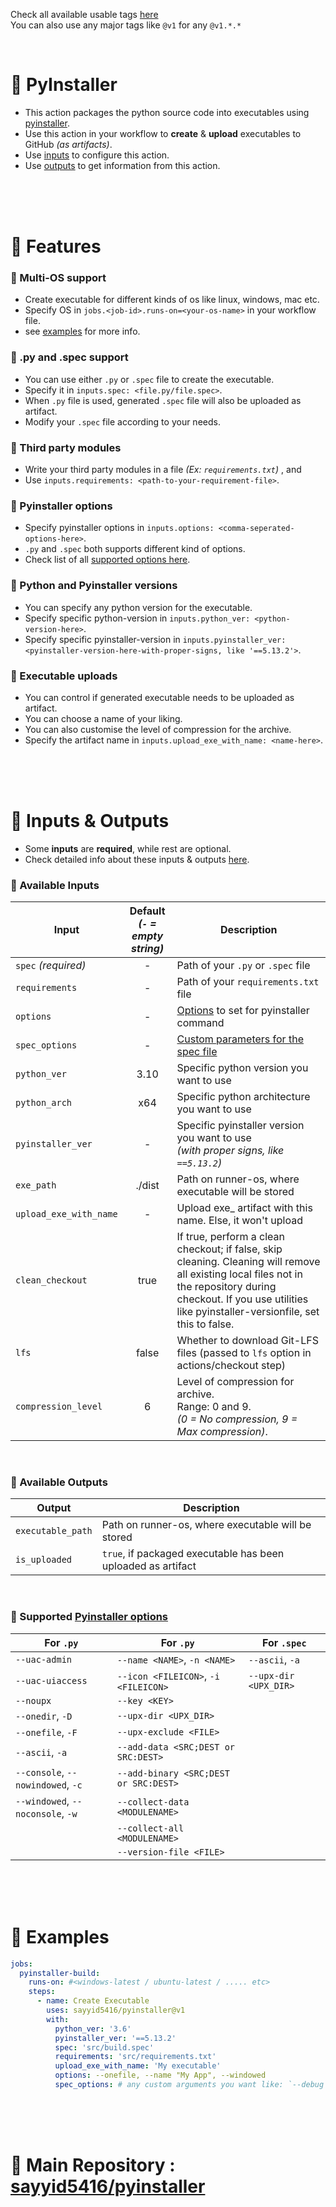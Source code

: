 Check all available usable tags [here](../../tags)
<br>
You can also use any major tags like `@v1` for any `@v1.*.*`


<br>


# 🔰 PyInstaller
  - This action packages the python source code into executables using [pyinstaller](https://pyinstaller.org).
  - Use this action in your workflow to **create** & **upload** executables to GitHub _(as artifacts)_.
  - Use [inputs](#-inputs--outputs) to configure this action.
  - Use [outputs](#-inputs--outputs) to get information from this action.


<br>
<br>
<br>


# 🔰 Features
### 💠 Multi-OS support
  - Create executable for different kinds of os like linux, windows, mac etc.
  - Specify OS in `jobs.<job-id>.runs-on=<your-os-name>` in your workflow file.
  - see [examples](#-examples) for more info.

### 💠 .py and .spec support
  - You can use either `.py` or `.spec` file to create the executable.
  - Specify it in `inputs.spec: <file.py/file.spec>`.
  - When `.py` file is used, generated `.spec` file will also be uploaded as artifact.
  - Modify your `.spec` file according to your needs.

### 💠 Third party modules
  - Write your third party modules in a file _(Ex: `requirements.txt`)_ , and
  - Use `inputs.requirements: <path-to-your-requirement-file>`.

### 💠 Pyinstaller options
  - Specify pyinstaller options in `inputs.options: <comma-seperated-options-here>`.
  - `.py` and `.spec` both supports different kind of options.
  - Check list of all [supported options here](#-supported-pyinstaller-options).

### 💠 Python and Pyinstaller versions
  - You can specify any python version for the executable.
  - Specify specific python-version in `inputs.python_ver: <python-version-here>`.
  - Specify specific pyinstaller-version in `inputs.pyinstaller_ver: <pyinstaller-version-here-with-proper-signs, like '==5.13.2'>`.

### 💠 Executable uploads
  - You can control if generated executable needs to be uploaded as artifact.
  - You can choose a name of your liking.
  - You can also customise the level of compression for the archive.
  - Specify the artifact name in `inputs.upload_exe_with_name: <name-here>`.


<br>
<br>
<br>


# 🔰 Inputs & Outputs
  - Some **inputs** are **required**, while rest are optional. 
  - Check detailed info about these inputs & outputs [here](/action.yml).

### 💠 Available Inputs
  | Input                 | Default <br> _(`-` = empty string)_  | Description 
  |-----------------------|:--------:|-------------
  | `spec`  _(required)_  | -        | Path of your `.py` or `.spec` file
  | `requirements`        | -        | Path of your `requirements.txt` file
  | `options`             | -        | [Options](#-supported-pyinstaller-options) to set for pyinstaller command
  | `spec_options`        | -        | [Custom parameters for the spec file](https://pyinstaller.org/en/v6.0.0/spec-files.html#adding-parameters-to-spec-files)
  | `python_ver`          | 3.10     | Specific python version you want to use
  | `python_arch`         | x64      | Specific python architecture you want to use
  | `pyinstaller_ver`     | -        | Specific pyinstaller version you want to use <br>*(with proper signs, like `==5.13.2`)*
  | `exe_path`            | ./dist   | Path on runner-os, where executable will be stored
  | `upload_exe_with_name`| -        | Upload exe_ artifact with this name. Else, it won't upload
  | `clean_checkout`      | true     | If true, perform a clean checkout; if false, skip cleaning. Cleaning will remove all existing local files not in the repository during checkout. If you use utilities like pyinstaller-versionfile, set this to false.
  | `lfs`                 | false    | Whether to download Git-LFS files (passed to `lfs` option in actions/checkout step)
  | `compression_level`   | 6        | Level of compression for archive. <br>Range: 0 and 9. <br>_(0 = No compression, 9 = Max compression)_.

<br>

### 💠 Available Outputs
  | Output                | Description 
  |-----------------------|-------------
  | `executable_path`     | Path on runner-os, where executable will be stored
  | `is_uploaded`         | `true`, if packaged executable has been uploaded as artifact

<br>

### 💠 Supported [Pyinstaller options](https://pyinstaller.org/en/stable/usage.html#options)
 | For `.py`                               | For `.py`                               | For `.spec`
 |-----------------------------------------|-----------------------------------------|------------
 | `--uac-admin`                           | `--name <NAME>`,        `-n <NAME>`     | `--ascii`,  `-a`
 | `--uac-uiaccess`                        | `--icon <FILEICON>`,    `-i <FILEICON>` | `--upx-dir <UPX_DIR>`
 | `--noupx`                               | `--key <KEY>`                           | 
 | `--onedir`,                        `-D` | `--upx-dir <UPX_DIR>`                   |
 | `--onefile`,                       `-F` | `--upx-exclude <FILE>`                  |
 | `--ascii`,                         `-a` | `--add-data <SRC;DEST or SRC:DEST>`     |
 | `--console`,    `--nowindowed`,    `-c` | `--add-binary <SRC;DEST or SRC:DEST>`   |
 | `--windowed`,   `--noconsole`,     `-w` | `--collect-data <MODULENAME>`           |
 |                                         | `--collect-all <MODULENAME>`            |
 |                                         | `--version-file <FILE>`                 |


<br>
<br>
<br>


# 🔰 Examples

```yaml
jobs:
  pyinstaller-build:
    runs-on: #<windows-latest / ubuntu-latest / ..... etc>
    steps:
      - name: Create Executable
        uses: sayyid5416/pyinstaller@v1
        with:
          python_ver: '3.6'
          pyinstaller_ver: '==5.13.2'
          spec: 'src/build.spec'
          requirements: 'src/requirements.txt'
          upload_exe_with_name: 'My executable'
          options: --onefile, --name "My App", --windowed
          spec_options: # any custom arguments you want like: `--debug`
```


<br>
<br>
<br>


# 🔰 Main Repository : [sayyid5416/pyinstaller](https://github.com/sayyid5416/pyinstaller)
